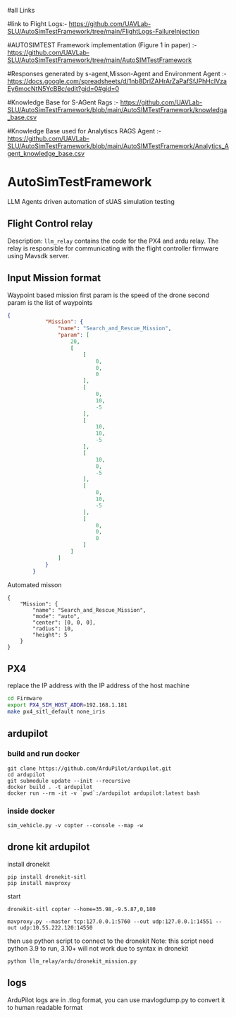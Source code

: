 #all Links

#link to Flight Logs:- https://github.com/UAVLab-SLU/AutoSimTestFramework/tree/main/FlightLogs-FailureInjection 

#AUTOSIMTEST Framework implementation (Figure 1 in paper) :- https://github.com/UAVLab-SLU/AutoSimTestFramework/tree/main/AutoSIMTestFramework 

#Responses generated by  s-agent,Misson-Agent and Environment Agent :-https://docs.google.com/spreadsheets/d/1nb8DrlZAHrArZaPafSfJPhHcIVzaEy6mocNtN5YcBBc/edit?gid=0#gid=0

#Knowledge Base for S-AGent Rags :- https://github.com/UAVLab-SLU/AutoSimTestFramework/blob/main/AutoSIMTestFramework/knowledga_base.csv

#Knowledge Base used for Analytiscs RAGS Agent :-https://github.com/UAVLab-SLU/AutoSimTestFramework/blob/main/AutoSIMTestFramework/Analytics_Agent_knowledge_base.csv











# AutoSimTestFramework
LLM Agents driven automation of sUAS simulation testing


## Flight Control relay
Description:
`llm_relay` contains the code for the PX4 and ardu relay. The relay is responsible for communicating with the flight controller firmware using Mavsdk server.

## Input Mission format

Waypoint based mission
first param is the speed of the drone
second param is the list of waypoints
```json
{
            "Mission": {
                "name": "Search_and_Rescue_Mission",
                "param": [
                    20,
                    [
                        [
                            0,
                            0,
                            0
                        ],
                        [
                            0,
                            10,
                            -5
                        ],
                        [
                            10,
                            10,
                            -5
                        ],
                        [
                            10,
                            0,
                            -5
                        ],
                        [
                            0,
                            10,
                            -5
                        ],
                        [
                            0,
                            0,
                            0
                        ]
                    ]
                ]
            }
        }
```

Automated misson
```
{
    "Mission": {
        "name": "Search_and_Rescue_Mission",
        "mode": "auto",
        "center": [0, 0, 0],
        "radius": 10,
        "height": 5
    }
}
```
## PX4
replace the IP address with the IP address of the host machine
```bash
cd Firmware
export PX4_SIM_HOST_ADDR=192.168.1.181
make px4_sitl_default none_iris
```

## ardupilot

### build and run docker
```
git clone https://github.com/ArduPilot/ardupilot.git
cd ardupilot
git submodule update --init --recursive
docker build . -t ardupilot
docker run --rm -it -v `pwd`:/ardupilot ardupilot:latest bash
```
### inside docker
```
sim_vehicle.py -v copter --console --map -w
```


## drone kit ardupilot

install dronekit
```
pip install dronekit-sitl
pip install mavproxy
```

start 
```
dronekit-sitl copter --home=35.98,-9.5.87,0,180
```
```
mavproxy.py --master tcp:127.0.0.1:5760 --out udp:127.0.0.1:14551 --out udp:10.55.222.120:14550
```

then use python script to connect to the dronekit
Note: this script need python 3.9 to run, 3.10+ will not work due to syntax in dronekit
```
python llm_relay/ardu/dronekit_mission.py
```

## logs
ArduPilot logs are in .tlog format, you can use mavlogdump.py to convert it to human readable format
```


